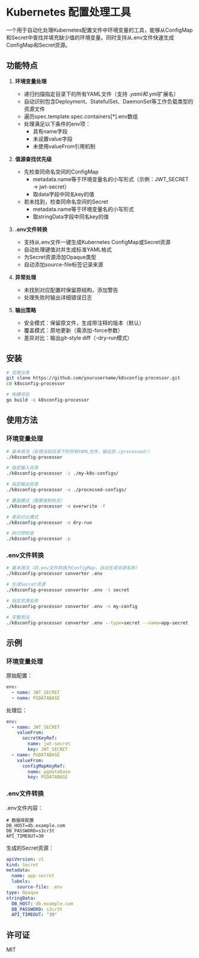 # Kubernetes 配置处理工具

一个用于自动化处理Kubernetes配置文件中环境变量的工具，能够从ConfigMap和Secret中查找并填充缺少值的环境变量。同时支持从.env文件快速生成ConfigMap和Secret资源。

## 功能特点

1. **环境变量处理**
   - 递归扫描指定目录下的所有YAML文件（支持 *.yaml和*.yml扩展名）
   - 自动识别包含Deployment、StatefulSet、DaemonSet等工作负载类型的资源文件
   - 遍历spec.template.spec.containers[*].env数组
   - 处理满足以下条件的env项：
     - 具有name字段
     - 未设置value字段
     - 未使用valueFrom引用机制

2. **值源查找优先级**
   - 先检查同命名空间的ConfigMap
     - metadata.name等于环境变量名的小写形式（示例：JWT_SECRET → jwt-secret）
     - 取data字段中同名key的值
   - 若未找到，检查同命名空间的Secret
     - metadata.name等于环境变量名的小写形式
     - 取stringData字段中同名key的值

3. **.env文件转换**
   - 支持从.env文件一键生成Kubernetes ConfigMap或Secret资源
   - 自动处理键值对并生成标准YAML格式
   - 为Secret资源添加Opaque类型
   - 自动添加source-file标签记录来源

4. **异常处理**
   - 未找到对应配置时保留原结构，添加警告
   - 处理失败时输出详细错误日志

5. **输出策略**
   - 安全模式：保留原文件，生成带注释的版本（默认）
   - 覆盖模式：原地更新（需添加-force参数）
   - 差异对比：输出git-style diff（-dry-run模式）

## 安装

```bash
# 克隆仓库
git clone https://github.com/yourusername/k8sconfig-processor.git
cd k8sconfig-processor

# 构建项目
go build -o k8sconfig-processor
```

## 使用方法

### 环境变量处理

```bash
# 基本用法（处理当前目录下的所有YAML文件，输出到./processed/）
./k8sconfig-processor

# 指定输入目录
./k8sconfig-processor -i ./my-k8s-configs/

# 指定输出目录
./k8sconfig-processor -o ./processed-configs/

# 覆盖模式（需要强制标志）
./k8sconfig-processor -m overwrite -f

# 差异对比模式
./k8sconfig-processor -m dry-run

# 执行预检查
./k8sconfig-processor -p
```

### .env文件转换

```bash
# 基本用法（将.env文件转换为ConfigMap，自动生成资源名称）
./k8sconfig-processor converter .env

# 生成Secret资源
./k8sconfig-processor converter .env -t secret

# 指定资源名称
./k8sconfig-processor converter .env -n my-config

# 完整用法
./k8sconfig-processor converter .env --type=secret --name=app-secret
```

## 示例

### 环境变量处理

原始配置：

```yaml
env:
  - name: JWT_SECRET
  - name: PGDATABASE
```

处理后：

```yaml
env:
  - name: JWT_SECRET
    valueFrom:
      secretKeyRef:
        name: jwt-secret
        key: JWT_SECRET
  - name: PGDATABASE
    valueFrom:
      configMapKeyRef:
        name: pgdatabase
        key: PGDATABASE
```

### .env文件转换

.env文件内容：

```
# 数据库配置
DB_HOST=db.example.com
DB_PASSWORD=s3cr3t
API_TIMEOUT=30
```

生成的Secret资源：

```yaml
apiVersion: v1
kind: Secret
metadata:
  name: app-secret
  labels:
    source-file: .env
type: Opaque
stringData:
  DB_HOST: db.example.com    
  DB_PASSWORD: s3cr3t
  API_TIMEOUT: "30"
```

## 许可证

MIT 